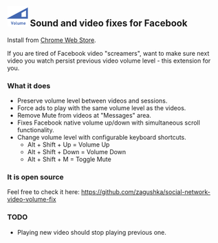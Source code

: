 ## ![Sound and video fixes for Facebook](public/icons/icon.48.png) Sound and video fixes for Facebook

Install from [Chrome Web Store](https://chrome.google.com/webstore/detail/bffojpajjfmkcjpdenhfdlpjdbpflpbl).

If you are tired of Facebook video "screamers", want to make sure next video you watch persist previous video volume level - this extension for you.

### What it does
* Preserve volume level between videos and sessions.
* Force ads to play with the same volume level as the videos.
* Remove Mute from videos at "Messages" area.
* Fixes Facebook native volume up/down with simultaneous scroll functionality.
* Change volume level with configurable keyboard shortcuts.
  * Alt + Shift + Up = Volume Up
  * Alt + Shift + Down = Volume Down
  * Alt + Shift + M = Toggle Mute

### It is open source
Feel free to check it here: https://github.com/zagushka/social-network-video-volume-fix

### TODO
* Playing new video should stop playing previous one.
